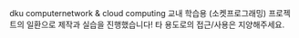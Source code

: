 dku computernetwork & cloud computing 
교내 학습용 (소켓프로그래밍) 프로젝트의 일환으로 제작과 실습을 진행했습니다!
타 용도로의 접근/사용은 지양해주세요.
